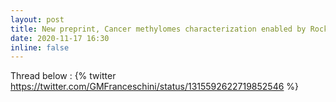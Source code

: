 ```yaml
---
layout: post
title: New preprint, Cancer methylomes characterization enabled by Rocker-meth
date: 2020-11-17 16:30
inline: false
---
```



Thread below : 
{% twitter https://twitter.com/GMFranceschini/status/1315592622719852546 %}
